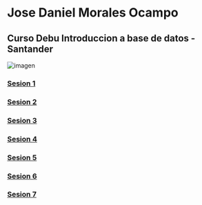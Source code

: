 # Jose Daniel Morales Ocampo
## Curso Debu Introduccion a base de datos - Santander 
![imagen](https://app.bedu.org/assets/images/logo-bedu-black@3x.svg)
### [Sesion 1](https://github.com/DarkUnknowKnigth/IntroduccionDB/tree/master/Sesion_1)
### [Sesion 2](https://github.com/DarkUnknowKnigth/IntroduccionDB/tree/master/Sesion_2)
### [Sesion 3](https://github.com/DarkUnknowKnigth/IntroduccionDB/tree/master/Sesion_3)
### [Sesion 4](https://github.com/DarkUnknowKnigth/IntroduccionDB/tree/master/Sesion_4)
### [Sesion 5](https://github.com/DarkUnknowKnigth/IntroduccionDB/tree/master/Sesion_5)
### [Sesion 6](https://github.com/DarkUnknowKnigth/IntroduccionDB/tree/master/Sesion_6)
### [Sesion 7](https://github.com/DarkUnknowKnigth/IntroduccionDB/tree/master/Sesion_7)